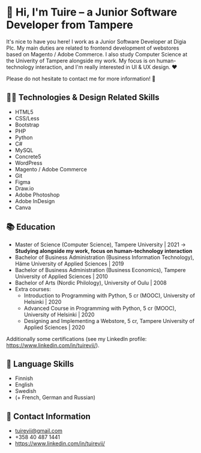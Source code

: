 # :wave: Hi, I'm Tuire – a Junior Software Developer from Tampere
It's nice to have you here! I work as a Junior Software Developer at Digia Plc. My main duties are related to frontend development of webstores based on Magento / Adobe Commerce. I also study Computer Science at the Univerity of Tampere alongside my work. My focus is on human-technology interaction, and I'm really interested in UI & UX design. ❤️

Please do not hesitate to contact me for more information! 🙂

## 👩‍💻 Technologies & Design Related Skills
* HTML5
* CSS/Less
* Bootstrap
* PHP
* Python
* C#
* MySQL
* Concrete5
* WordPress
* Magento / Adobe Commerce
* Git
* Figma
* Draw.io
* Adobe Photoshop
* Adobe InDesign
* Canva

## :books: Education
* Master of Science (Computer Science), Tampere University | 2021 -> **Studying alongside my work, focus on human-technology interaction**
* Bachelor of Business Administration (Business Information Technology), Häme University of Applied Sciences | 2019
* Bachelor of Business Administration (Business Economics), Tampere University of Applied Sciences | 2010
* Bachelor of Arts (Nordic Philology), University of Oulu | 2008
* Extra courses:
  * Introduction to Programming with Python, 5 cr (MOOC), University of Helsinki | 2020
  * Advanced Course in Programming with Python, 5 cr (MOOC), University of Helsinki | 2020
  * Designing and Implementing a Webstore, 5 cr, Tampere University of Applied Sciences | 2020

Additionally some certifications (see my LinkedIn profile: https://www.linkedin.com/in/tuirevii/).

## :speech_balloon: Language Skills
* Finnish 
* English
* Swedish
* (+ French, German and Russian)

## :email: Contact Information
* tuirevii@gmail.com
* +358 40 487 1441
* https://www.linkedin.com/in/tuirevii/
